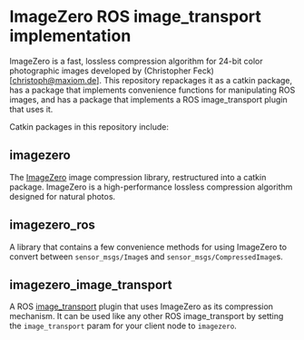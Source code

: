 # ImageZero ROS image\_transport implementation

ImageZero is a fast, lossless compression algorithm for 24-bit color photographic
images developed by (Christopher Feck)[christoph@maxiom.de].  This repository
repackages it as a catkin package, has a package that implements convenience
functions for manipulating ROS images, and has a package that implements a ROS
image\_transport plugin that uses it.

Catkin packages in this repository include:

## imagezero

The [ImageZero](http://imagezero.maxiom.de/) image compression library, restructured into a catkin package.  ImageZero is a high-performance lossless compression algorithm designed for natural photos.

## imagezero\_ros

A library that contains a few convenience methods for using ImageZero to convert between `sensor_msgs/Image`s and `sensor_msgs/CompressedImage`s.

## imagezero\_image\_transport

A ROS [image\_transport](http://wiki.ros.org/image_transport) plugin that uses ImageZero as its compression mechanism.  It can be used like any other ROS image\_transport by setting the `image_transport` param for your client node to `imagezero`.
